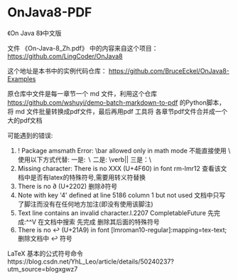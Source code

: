 # OnJava8-PDF
《On Java 8》中文版

文件 《On-Java-8_Zh.pdf》 中的内容来自这个项目：
https://github.com/LingCoder/OnJava8

这个地址是本书中的实例代码仓库：
https://github.com/BruceEckel/OnJava8-Examples

原仓库中文件是每一章节一个 md 文件，利用这个仓库 https://github.com/wshuyi/demo-batch-markdown-to-pdf 的Python脚本，将 md 文件批量转换成pdf文件，最后再用pdf 工具将 各章节pdf文件合并成一个大的pdf文档

可能遇到的错误:
  1. ! Package amsmath Error: \bar allowed only in math mode
    不能直接使用 \ 使用以下方式代替:
    一是: $\backslash$
    二是: \verb|\|
    三是：$\setminus$
  2. Missing character: There is no XXX (U+4F60) in font rm-lmr12
    查看该文档中是否有latex的特殊符号,需要用转义符替换
  3. There is no ∂ (U+2202)
    删除∂符号
  4. Note with key '4' defined at line 5186 column 1 but not used
    文档中只写了脚注而没有在任何地方加注(即没有使用该脚注)
  5. Text line contains an invalid character.l.2207 CompletableFuture 先完成:^^V
    在文档中搜索 先完成 删除其后面的特殊符号
  6. There is no ↩ (U+21A9) in font [lmroman10-regular]:mapping=tex-text;
    删除文档中 ↩ 符号
    
    
  LaTeX 基本的公式符号命令https://blog.csdn.net/YhL_Leo/article/details/50240237?utm_source=blogxgwz7
  
  
  
